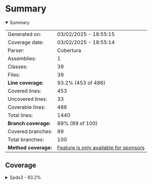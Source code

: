 # Summary
<details open><summary>Summary</summary>

|||
|:---|:---|
| Generated on: | 03/02/2025 - 18:55:15 |
| Coverage date: | 03/02/2025 - 18:55:14 |
| Parser: | Cobertura |
| Assemblies: | 1 |
| Classes: | 39 |
| Files: | 39 |
| **Line coverage:** | 93.2% (453 of 486) |
| Covered lines: | 453 |
| Uncovered lines: | 33 |
| Coverable lines: | 486 |
| Total lines: | 1440 |
| **Branch coverage:** | 89% (89 of 100) |
| Covered branches: | 89 |
| Total branches: | 100 |
| **Method coverage:** | [Feature is only available for sponsors](https://reportgenerator.io/pro) |

</details>

## Coverage
<details><summary>Spdx3 - 93.2%</summary>

|**Name**|**Line**|**Branch**|
|:---|---:|---:|
|**Spdx3**|**93.2%**|**89%**|
|Spdx3.Exceptions.Spdx3Exception|100%|100%|
|Spdx3.Exceptions.Spdx3ValidationException|100%||
|Spdx3.Model.BaseSpdxClass|100%|87.5%|
|Spdx3.Model.Core.Elements.Agent|100%||
|Spdx3.Model.Core.Elements.Annotation|100%||
|Spdx3.Model.Core.Elements.Artifact|100%||
|Spdx3.Model.Core.Elements.Bom|100%||
|Spdx3.Model.Core.Elements.Bundle|100%||
|Spdx3.Model.Core.Elements.Element|100%||
|Spdx3.Model.Core.Elements.ElementCollection|100%||
|Spdx3.Model.Core.Elements.IndividualElement|100%||
|Spdx3.Model.Core.Elements.LifecycleScopedRelationship|100%||
|Spdx3.Model.Core.Elements.Organization|100%||
|Spdx3.Model.Core.Elements.Person|100%||
|Spdx3.Model.Core.Elements.Relationship|100%|100%|
|Spdx3.Model.Core.Elements.SoftwareAgent|100%||
|Spdx3.Model.Core.Elements.SpdxDocument|100%||
|Spdx3.Model.Core.Elements.Tool|100%||
|Spdx3.Model.Core.NonElements.CreationInfo|100%||
|Spdx3.Model.Core.NonElements.DictionaryEntry|100%||
|Spdx3.Model.Core.NonElements.ExternalIdentifier|100%||
|Spdx3.Model.Core.NonElements.ExternalMap|100%||
|Spdx3.Model.Core.NonElements.ExternalRef|100%||
|Spdx3.Model.Core.NonElements.Hash|100%||
|Spdx3.Model.Core.NonElements.IntegrityMethod|100%||
|Spdx3.Model.Core.NonElements.NamespaceMap|100%||
|Spdx3.Model.Core.NonElements.PackageVerificationCode|100%||
|Spdx3.Model.Core.NonElements.PositiveIntegerRange|94.8%|91.6%|
|Spdx3.Model.Extension.CdxPropertiesExtension|73.3%|50%|
|Spdx3.Model.Extension.CdxPropertyEntry|100%||
|Spdx3.Model.Extension.Extension|100%||
|Spdx3.Model.SimpleLicensing.AnyLicenseInfo|100%||
|Spdx3.Model.Software.Elements.Package|0%||
|Spdx3.Model.Software.Elements.Sbom|0%||
|Spdx3.Model.Software.Elements.SoftwareArtifact|0%||
|Spdx3.Serialization.SpdxObjectConverterFactory|100%||
|Spdx3.Serialization.SpdxObjectConvertor`1|94.6%|91.9%|
|Spdx3.Utility.SpdxIdFactory|100%||
|Spdx3.Utility.SpdxUtility|88.4%|75%|

</details>

